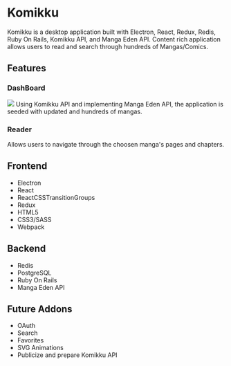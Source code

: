 # Komikku

Komikku is a desktop application built with Electron, React, Redux, Redis, Ruby On Rails, Komikku API, and Manga Eden API. Content rich application allows users to read and search through hundreds of Mangas/Comics.

## Features

### DashBoard
![](https://media.giphy.com/media/KWPOotE30NzLG2aLcL/giphy.gif)
Using Komikku API and implementing Manga Eden API, the application is seeded with updated and hundreds of mangas.

### Reader
<!-- ![](https://media.giphy.com/media/SL7L6axHEatM8psqAv/giphy.gif) -->

Allows users to navigate through the choosen manga's pages and chapters.

## Frontend
- Electron
- React
- ReactCSSTransitionGroups
- Redux
- HTML5
- CSS3/SASS
- Webpack

## Backend
- Redis
- PostgreSQL
- Ruby On Rails
- Manga Eden API

## Future Addons
- OAuth
- Search
- Favorites
- SVG Animations
- Publicize and prepare Komikku API